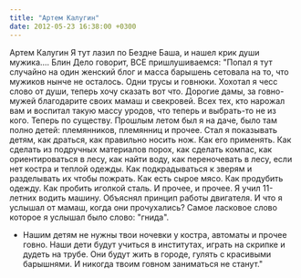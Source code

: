 ```yaml
---
title: "Артем Калугин"
date: 2012-05-23 16:38:00 +0300
---
```


Артем Калугин
Я тут лазил по Бездне Баша, и нашел крик души мужика.... Блин Дело говорит, ВСЕ пришлушиваемся:
"Попал я тут случайно на один женский блог и масса барышень сетовала на то, что мужиков нынче не осталось. Одни трусы и говнюки. Хохотал я чесс слово от души, теперь хочу сказать вот что.
Дорогие дамы, за говно-мужей благодарите своих мамаш и свекровей. Всех тех, кто нарожал вам и воспитал такую массу уродов, что теперь и выбрать-то не из кого. Теперь по существу.
Прошлым летом был я на даче, было там полно детей: племянников, племянниц и прочее. Стал я показывать детям, как драться, как правильно носить нож. Как его применять. Как сделать из подручных материалов порох, как сделать компас, как ориентироваться в лесу, как найти воду, как переночевать в лесу, если нет костра и теплой одежды. Как подкрадываться к зверям и разделывать их чтобы пожрать. Как есть сырое мясо. Как продубить одежду. Как пробить иголкой сталь. И прочее, и прочее. Я учил 11-летних водить машину. Объяснял принцип работы двигателя. И что я услышал от мамаш, когда они прочухались?
Самое ласковое слово которое я услышал было слово: "гнида".
- Нашим детям не нужны твои ночевки у костра, автоматы и прочее говно. Наши дети будут учиться в институтах, играть на скрипке и дудеть на трубе. Они будут жить в городе, гулять с красивыми барышнями. И никогда твоим говном заниматься не станут."


